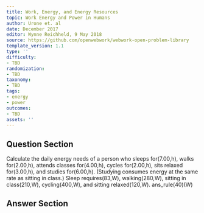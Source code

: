 ```yaml
---
title: Work, Energy, and Energy Resources
topic: Work Energy and Power in Humans
author: Urone et. al
date: December 2017
editor: Wynne Reichheld, 9 May 2018
source: https://github.com/openwebwork/webwork-open-problem-library
template_version: 1.1
type: ''
difficulty:
- TBD
randomization:
- TBD
taxonomy:
- TBD
tags:
- energy
- power
outcomes:
- TBD
assets: ''
---
```


## Question Section 

Calculate the daily energy needs of a person who sleeps for(7.00,h), walks for(2.00,h), attends classes for(4.00,h), cycles for(2.00,h), sits relaxed for(3.00,h), and studies for(6.00,h). (Studying consumes energy at the same rate as sitting in class.)
Sleep requires(83,W), walking(280,W), sitting in class(210,W), cycling(400,W), and sitting relaxed(120,W).
ans_rule(40)(W)



## Answer Section

